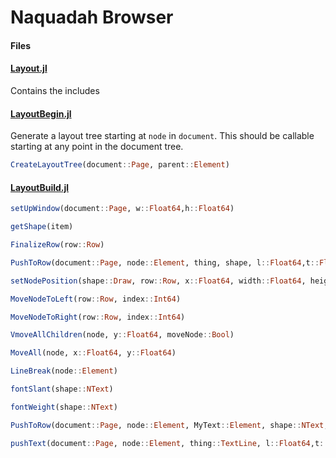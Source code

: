 # Naquadah Browser

#### Files

#### [Layout.jl]()

Contains the includes

#### [LayoutBegin.jl]()

Generate a layout tree starting at `node` in `document`. This should be callable starting at any point in the document tree.

```julia
CreateLayoutTree(document::Page, parent::Element)
```

#### [LayoutBuild.jl]()

```julia
setUpWindow(document::Page, w::Float64,h::Float64)

getShape(item)

FinalizeRow(row::Row)

PushToRow(document::Page, node::Element, thing, shape, l::Float64,t::Float64,w::Float64)

setNodePosition(shape::Draw, row::Row, x::Float64, width::Float64, height::Float64=0.0)

MoveNodeToLeft(row::Row, index::Int64)

MoveNodeToRight(row::Row, index::Int64)

VmoveAllChildren(node, y::Float64, moveNode::Bool)

MoveAll(node, x::Float64, y::Float64)

LineBreak(node::Element)

fontSlant(shape::NText)

fontWeight(shape::NText)

PushToRow(document::Page, node::Element, MyText::Element, shape::NText, l::Float64, t::Float64, wide::Float64)

pushText(document::Page, node::Element, thing::TextLine, l::Float64,t::Float64,w::Float64)
 ```
